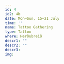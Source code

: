 ```yaml
---
id: 4
id2: 4b
date: Mon–Sun, 15–21 July
time: ''
name: Tattoo Gathering
type: Tattoo
where: Herðubreið
descr1: ""  
descr2: ""
descr3: 
img: 
---
```

